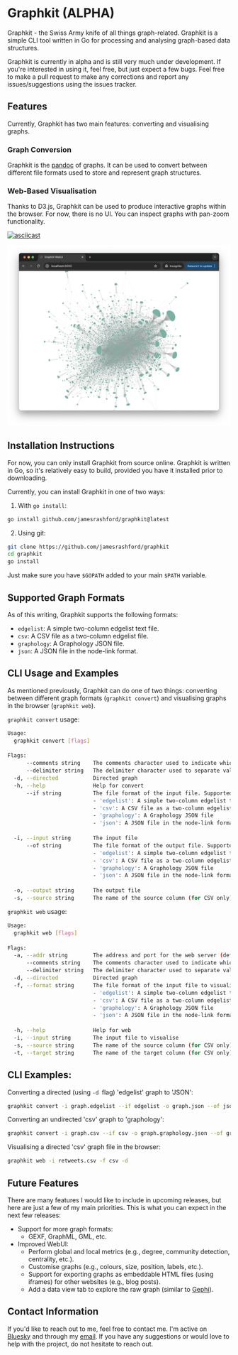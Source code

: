 # Graphkit (ALPHA)

Graphkit - the Swiss Army knife of all things graph-related. Graphkit is a simple CLI tool written in Go for processing and analysing graph-based data structures. 

Graphkit is currently in alpha and is still very much under development. If you're interested in using it, feel free, but just expect a few bugs. Feel free to make a pull request to make any corrections and report any issues/suggestions using the issues tracker.

## Features
Currently, Graphkit has two main features: converting and visualising graphs.

### Graph Conversion

Graphkit is the [pandoc](https://pandoc.org/) of graphs. It can be used to convert between different file formats used to store and represent graph structures. 

### Web-Based Visualisation
Thanks to D3.js, Graphkit can be used to produce interactive graphs within the browser. For now, there is no UI. You can inspect graphs with pan-zoom functionality.

[![asciicast](https://asciinema.org/a/CRdenbRepAHvJsuRm3ftNPcd7.svg)](https://asciinema.org/a/CRdenbRepAHvJsuRm3ftNPcd7)

![Demo screenshot](screenshot.png)

## Installation Instructions

For now, you can only install Graphkit from source online. Graphkit is written in Go, so it's relatively easy to build, provided you have it installed prior to downloading.

Currently, you can install Graphkit in one of two ways:

1. With `go install`:

```bash
go install github.com/jamesrashford/graphkit@latest
```

2. Using git:

```bash
git clone https://github.com/jamesrashford/graphkit
cd graphkit
go install
```

Just make sure you have `$GOPATH` added to your main `$PATH` variable.

## Supported Graph Formats

As of this writing, Graphkit supports the following formats:

- `edgelist`: A simple two-column edgelist text file.
- `csv`: A CSV file as a two-column edgelist file.
- `graphology`: A Graphology JSON file.
- `json`: A JSON file in the node-link format.

## CLI Usage and Examples

As mentioned previously, Graphkit can do one of two things: converting between different graph formats (`graphkit convert`) and visualising graphs in the browser (`graphkit web`).

`graphkit convert` usage:

```bash
Usage:
  graphkit convert [flags]

Flags:
      --comments string    The comments character used to indicate which rows are to be ignored (for CSV and edgelist only) (default "#")
      --delimiter string   The delimiter character used to separate values (for CSV only) (default ",")
  -d, --directed           Directed graph
  -h, --help               Help for convert
      --if string          The file format of the input file. Supported file formats include:
                           - 'edgelist': A simple two-column edgelist txt file
                           - 'csv': A CSV file as a two-column edgelist file
                           - 'graphology': A Graphology JSON file
                           - 'json': A JSON file in the node-link format
                           
  -i, --input string       The input file
      --of string          The file format of the output file. Supported file formats include:
                           - 'edgelist': A simple two-column edgelist txt file
                           - 'csv': A CSV file as a two-column edgelist file
                           - 'graphology': A Graphology JSON file
                           - 'json': A JSON file in the node-link format
                           
  -o, --output string      The output file
  -s, --source string      The name of the source column (for CSV only) (default "source")
```

`graphkit web` usage:

```bash
Usage:
  graphkit web [flags]

Flags:
  -a, --addr string        The address and port for the web server (default "0.0.0.0:8080")
      --comments string    The comments character used to indicate which rows are to be ignored (for CSV and edgelist only) (default "#")
      --delimiter string   The delimiter character used to separate values (for CSV only) (default ",")
  -d, --directed           Directed graph
  -f, --format string      The file format of the input file to visualise. Supported file formats include:
                           - 'edgelist': A simple two-column edgelist txt file
                           - 'csv': A CSV file as a two-column edgelist file
                           - 'graphology': A Graphology JSON file
                           - 'json': A JSON file in the node-link format
                           
  -h, --help               Help for web
  -i, --input string       The input file to visualise
  -s, --source string      The name of the source column (for CSV only) (default "source")
  -t, --target string      The name of the target column (for CSV only) (default "target")
```
## CLI Examples:

Converting a directed (using `-d `flag) 'edgelist' graph to 'JSON':

```bash
graphkit convert -i graph.edgelist --if edgelist -o graph.json --of json -d
```

Converting an undirected 'csv' graph to 'graphology':

```bash
graphkit convert -i graph.csv --if csv -o graph.graphology.json --of graphology
```

Visualising a directed 'csv' graph file in the browser:

```bash
graphkit web -i retweets.csv -f csv -d
```

## Future Features

There are many features I would like to include in upcoming releases, but here are just a few of my main priorities. This is what you can expect in the next few releases:

- Support for more graph formats:
    - GEXF, GraphML, GML, etc.
- Improved WebUI:
    - Perform global and local metrics (e.g., degree, community detection, centrality, etc.).
    - Customise graphs (e.g., colours, size, position, labels, etc.).
    - Support for exporting graphs as embeddable HTML files (using iframes) for other websites (e.g., blog posts).
    - Add a data view tab to explore the raw graph (similar to [Gephi](https://gephi.org/)).

## Contact Information

If you'd like to reach out to me, feel free to contact me. I'm active on [Bluesky](https://bsky.app/profile/jrashford.com) and through my [email](mailto:james@jrashford.com). If you have any suggestions or would love to help with the project, do not hesitate to reach out.

